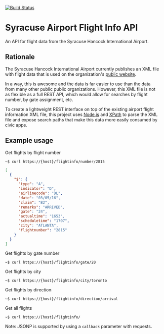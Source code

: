 [![Build Status](https://travis-ci.org/UpstateData/syracuse-airport-api.svg?branch=master)](https://travis-ci.org/UpstateData/syracuse-airport-api)

# Syracuse Airport Flight Info API

An API for flight data from the Syracuse Hancock International Airport.

## Rationale

The Syracuse Hancock International Airport currently publishes an XML file with flight data that is used on the organization's [public website](http://www.syrairport.org/).

In a way, this is awesome and the data is far easier to use than the data from many other public public organizations. However, this XML file is not as flexible as a full REST API, which would allow for searches by flight number, by gate assignment, etc.

To create a lightweight REST interface on top of the existing airport flight information XML file, this project uses [Node.js](https://nodejs.org/en/) and [XPath](https://www.npmjs.com/package/xml2js-xpath) to parse the XML file and expose search paths that make this data more easily consumed by civic apps.

## Example usage

Get flights by flight number

```curl
~$ curl https://{host}/flightinfo/number/2815
```

```json
[
  {
    "$": {
      "type": "A",
      "indicator": "D",
      "airlinecode": "DL",
      "date": "03/05/16",
      "claim": "B2",
      "remarks": "ARRIVED",
      "gate": "24",
      "actualtime": "1653",
      "scheduletime": "1707",
      "city": "ATLANTA",
      "flightnumber": "2815"
    }
  }
]
```

Get flights by gate number

```curl
~$ curl https://{host}/flightinfo/gate/20
```

Get flights by city

```curl
~$ curl https://{host}/flightinfo/city/toronto
```

Get flights by direction

```curl
~$ curl https://{host}/flightinfo/direction/arrival
```
Get all flights

```curl
~$ curl https://{host}/flightinfo/
```

Note: JSONP is supported by using a ```callback``` parameter with requests.
